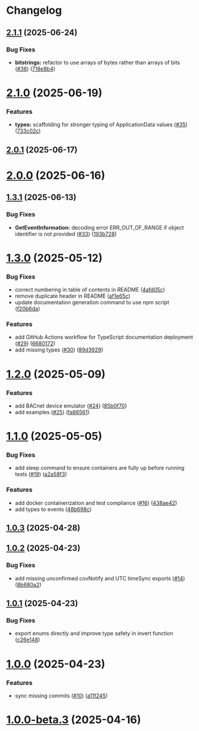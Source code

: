 # Changelog

## [2.1.1](https://github.com/innovation-system/node-bacnet/compare/v2.1.0...v2.1.1) (2025-06-24)


### Bug Fixes

* **bitstrings:** refactor to use arrays of bytes rather than arrays of bits ([#36](https://github.com/innovation-system/node-bacnet/issues/36)) ([718e8b4](https://github.com/innovation-system/node-bacnet/commit/718e8b4dd93fc32c9a996109436a545078ec22e5))

# [2.1.0](https://github.com/innovation-system/node-bacnet/compare/v2.0.1...v2.1.0) (2025-06-19)


### Features

* **types:** scaffolding for stronger typing of ApplicationData values ([#35](https://github.com/innovation-system/node-bacnet/issues/35)) ([733c02c](https://github.com/innovation-system/node-bacnet/commit/733c02c7eea8c1a4b97dcce2557fb56ced873fbc))

## [2.0.1](https://github.com/innovation-system/node-bacnet/compare/v2.0.0...v2.0.1) (2025-06-17)

# [2.0.0](https://github.com/innovation-system/node-bacnet/compare/v1.3.1...v2.0.0) (2025-06-16)

## [1.3.1](https://github.com/innovation-system/node-bacnet/compare/v1.3.0...v1.3.1) (2025-06-13)


### Bug Fixes

* **GetEventInformation:** decoding error ERR_OUT_OF_RANGE if object identifier is not provided ([#33](https://github.com/innovation-system/node-bacnet/issues/33)) ([193b728](https://github.com/innovation-system/node-bacnet/commit/193b7283a0228ee1591a9dcdba51b9bea15e4b64))

# [1.3.0](https://github.com/innovation-system/node-bacnet/compare/v1.2.0...v1.3.0) (2025-05-12)


### Bug Fixes

* correct numbering in table of contents in README ([4afd05c](https://github.com/innovation-system/node-bacnet/commit/4afd05caf2d1b5e8825b06bee67ae8fa0a5f1f34))
* remove duplicate header in README ([af1e65c](https://github.com/innovation-system/node-bacnet/commit/af1e65c3798346734685688c2352a77590bc39e6))
* update documentation generation command to use npm script ([f20b6da](https://github.com/innovation-system/node-bacnet/commit/f20b6da891665c9a7afd919e2422702aa4badfd9))


### Features

* add GitHub Actions workflow for TypeScript documentation deployment ([#29](https://github.com/innovation-system/node-bacnet/issues/29)) ([6680172](https://github.com/innovation-system/node-bacnet/commit/6680172006264d9a2d8e535210b9c8ffbff5fd07))
* add missing types ([#30](https://github.com/innovation-system/node-bacnet/issues/30)) ([89d3929](https://github.com/innovation-system/node-bacnet/commit/89d392917d14b9fa5c8a7556d64f61f2a3da0202))

# [1.2.0](https://github.com/innovation-system/node-bacnet/compare/v1.1.0...v1.2.0) (2025-05-09)


### Features

* add BACnet device emulator ([#24](https://github.com/innovation-system/node-bacnet/issues/24)) ([85b0f70](https://github.com/innovation-system/node-bacnet/commit/85b0f701e016752f4897030aded36ec35a40aee2))
* add examples ([#25](https://github.com/innovation-system/node-bacnet/issues/25)) ([fa86561](https://github.com/innovation-system/node-bacnet/commit/fa8656194f381736fb918f6ef0036f97232046fe))

# [1.1.0](https://github.com/innovation-system/node-bacnet/compare/v1.0.3...v1.1.0) (2025-05-05)


### Bug Fixes

* add sleep command to ensure containers are fully up before running tests ([#19](https://github.com/innovation-system/node-bacnet/issues/19)) ([a2a58f3](https://github.com/innovation-system/node-bacnet/commit/a2a58f379eb05fe5f89e0548fba0f3d627fdf095))


### Features

* add docker containerization and test compliance ([#16](https://github.com/innovation-system/node-bacnet/issues/16)) ([438ae42](https://github.com/innovation-system/node-bacnet/commit/438ae42d868406451c9237dfa07a4bec7da7f025))
* add types to events ([48b698c](https://github.com/innovation-system/node-bacnet/commit/48b698c62b2ddd02c07640a91b39fb3a72a47eaa))

## [1.0.3](https://github.com/innovation-system/node-bacnet/compare/v1.0.2...v1.0.3) (2025-04-28)

## [1.0.2](https://github.com/innovation-system/node-bacnet/compare/v1.0.1...v1.0.2) (2025-04-23)


### Bug Fixes

* add missing unconfirmed covNotify and UTC timeSync exports ([#14](https://github.com/innovation-system/node-bacnet/issues/14)) ([8b680a2](https://github.com/innovation-system/node-bacnet/commit/8b680a2a5da4e2aa842208ca337b973e1ddb997f))

## [1.0.1](https://github.com/innovation-system/node-bacnet/compare/v1.0.0...v1.0.1) (2025-04-23)


### Bug Fixes

* export enums directly and improve type safety in invert function ([c26e148](https://github.com/innovation-system/node-bacnet/commit/c26e148b94035f388d4dc1bcf33f1beb5229c603))

# [1.0.0](https://github.com/innovation-system/node-bacnet/compare/v1.0.0-beta.3...v1.0.0) (2025-04-23)


### Features

* sync missing commits ([#10](https://github.com/innovation-system/node-bacnet/issues/10)) ([a11f245](https://github.com/innovation-system/node-bacnet/commit/a11f245435ae4dbb1e730491b40037eb0d9b7ccd))

# [1.0.0-beta.3](https://github.com/innovation-system/node-bacnet/compare/v1.0.0-beta.2...v1.0.0-beta.3) (2025-04-16)
